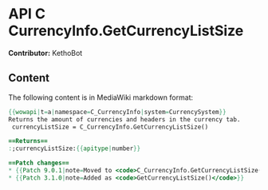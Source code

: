 # API C CurrencyInfo.GetCurrencyListSize

**Contributor:** KethoBot

## Content

The following content is in MediaWiki markdown format:

```mediawiki
{{wowapi|t=a|namespace=C_CurrencyInfo|system=CurrencySystem}}
Returns the amount of currencies and headers in the currency tab.
 currencyListSize = C_CurrencyInfo.GetCurrencyListSize()

==Returns==
:;currencyListSize:{{apitype|number}}

==Patch changes==
* {{Patch 9.0.1|note=Moved to <code>C_CurrencyInfo.GetCurrencyListSize()</code>}}
* {{Patch 3.1.0|note=Added as <code>GetCurrencyListSize()</code>}}
```